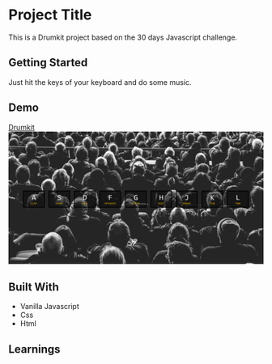 # Project Title

This is a Drumkit project based on the 30 days Javascript challenge.

## Getting Started

Just hit the keys of your keyboard and do some music.

## Demo

[Drumkit](https://danielgarciaguillen.github.io/drumkit/)
![Drumkit](/image/drumkit.png?raw=true "Drumkit")

## Built With

* Vanilla Javascript
* Css
* Html

## Learnings





